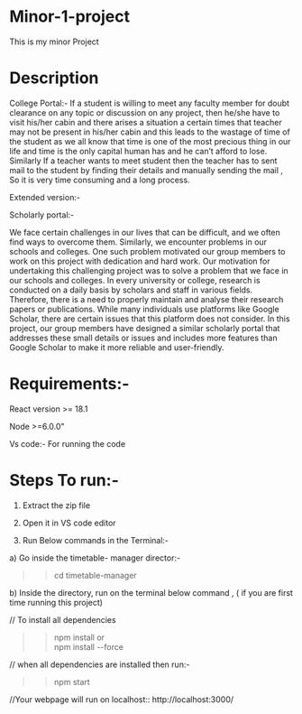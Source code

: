 # Minor-1-project
This is my minor Project
# Description

College Portal:-
If a student is willing to meet any faculty member for doubt clearance on any topic or discussion on any project, then he/she have to visit his/her cabin and there arises a situation a certain times that teacher may not be present in his/her cabin and this leads to the wastage of time of the student as we all know that time is one of the most precious thing in our life and time is the only capital human has and he can’t afford to lose. 
Similarly If a teacher wants to meet student then the teacher has to sent mail to the student by finding their details and manually sending the mail , So it is very time consuming and a long process. 

Extended version:-

Scholarly portal:-

We face certain challenges in our lives that can be difficult, and we often find ways to overcome them. Similarly, we encounter problems in our schools and colleges. One such problem motivated our group members to work on this project with dedication and hard work. Our motivation for undertaking this challenging project was to solve a problem that we face in our schools and colleges.
In every university or college, research is conducted on a daily basis by scholars and staff in various fields. Therefore, there is a need to properly maintain and analyse their research papers or publications. While many individuals use platforms like Google Scholar, there are certain issues that this platform does not consider. In this project, our group members have designed a similar scholarly portal that addresses these small details or issues and includes more features than Google Scholar to make it more reliable and user-friendly.


# Requirements:-

React version >= 18.1

Node  >=6.0.0"

Vs code:- For running the code


# Steps To run:-

1) Extract the zip file
2) Open it in VS code editor

3) Run Below commands in the Terminal:-

a) Go inside the timetable- manager director:-

  >>cd timetable-manager


b) Inside the directory, run on the terminal below command  , ( if you are first time running this project)
    
// To install all dependencies
>> npm install 
    or   
>> npm install --force

// when all dependencies are installed then run:-
>> npm start

//Your webpage will run on localhost::
   http://localhost:3000/



